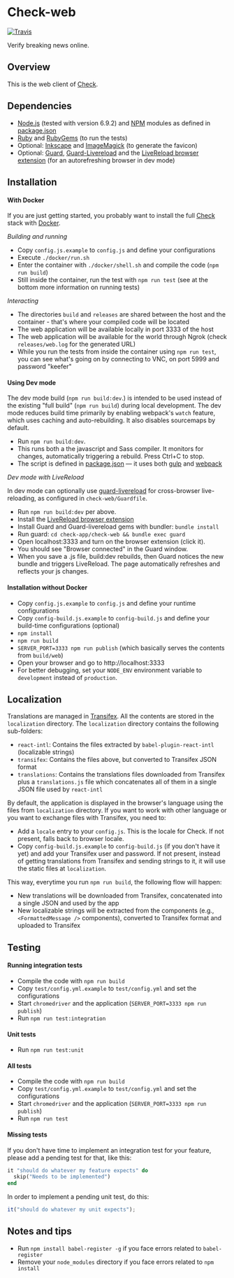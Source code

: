 # Check-web

[![Travis](https://travis-ci.org/meedan/check-web.svg?branch=develop)](https://travis-ci.org/meedan/check-web/)

Verify breaking news online.

## Overview

This is the web client of [Check](https://github.com/meedan/check).

## Dependencies

* [Node.js](https://nodejs.org/en/ "Node.js") (tested with version 6.9.2) and [NPM](https://www.npmjs.com/ "npm") modules as defined in [package.json]()
* [Ruby](https://www.ruby-lang.org/en/downloads/ "Download Ruby") and [RubyGems](https://rubygems.org/ "RubyGems.org | your community gem host") (to run the tests)
* Optional: [Inkscape](https://inkscape.org/en/ "Draw Freely | Inkscape") and [ImageMagick](https://www.imagemagick.org/script/index.php "Convert, Edit, Or Compose Bitmap Images @ ImageMagick") (to generate the favicon)
* Optional: [Guard](https://github.com/guard/guard "GitHub - guard/guard: Guard is a command line tool to easily handle events on file system modifications."), [Guard-Livereload](https://github.com/guard/guard-livereload "GitHub - guard/guard-livereload: Guard::LiveReload automatically reload your browser when files are modified.") and the [LiveReload browser extension](http://livereload.com/extensions/) (for an autorefreshing browser in dev mode)

## Installation

#### With Docker

If you are just getting started, you probably want to install the full [Check](https://github.com/meedan/check) stack with [Docker](https://www.docker.com/ "Docker - Build, Ship, and Run Any App, Anywhere").

*Building and running*

* Copy `config.js.example` to `config.js` and define your configurations
* Execute `./docker/run.sh`
* Enter the container with `./docker/shell.sh` and compile the code (`npm run build`)
* Still inside the container, run the test with `npm run test` (see at the bottom more information on running tests)

*Interacting*

* The directories `build` and `releases` are shared between the host and the container - that's where your compiled code will be located
* The web application will be available locally in port 3333 of the host
* The web application will be available for the world through Ngrok (check `releases/web.log` for the generated URL)
* While you run the tests from inside the container using `npm run test`, you can see what's going on by connecting to VNC, on port 5999 and password "keefer"

#### Using Dev mode

The dev mode build (`npm run build:dev`.) is intended to be used instead of the existing "full build" (`npm run build`) during local development. The dev mode reduces build time primarily by enabling webpack's `watch` feature, which uses caching and auto-rebuilding. It also disables sourcemaps by default.

* Run `npm run build:dev`.
* This runs both a the javascript and Sass compiler. It monitors for changes, automatically triggering a rebuild. Press Ctrl+C to stop.
* The script is defined in [package.json]() — it uses both [gulp](http://gulpjs.com/ "gulp.js") and [webpack](https://webpack.github.io/ "webpack module bundler")

*Dev mode with LiveReload*

In dev mode can optionally use [guard-livereload](https://github.com/guard/guard-livereload) for cross-browser live-reloading, as configured in `check-web/Guardfile`.

* Run `npm run build:dev` per above.
* Install the [LiveReload browser extension](http://livereload.com/extensions/)
* Install Guard and Guard-livereload gems with bundler: `bundle install`
* Run guard: `cd check-app/check-web && bundle exec guard`
* Open localhost:3333 and turn on the browser extension (click it).
* You should see "Browser connected" in the Guard window.
* When you save a .js file, build:dev rebuilds, then Guard notices the new bundle and triggers LiveReload. The page automatically refreshes and reflects your js changes.

#### Installation without Docker

* Copy `config.js.example` to `config.js` and define your runtime configurations
* Copy `config-build.js.example` to `config-build.js` and define your build-time configurations (optional)
* `npm install`
* `npm run build`
* `SERVER_PORT=3333 npm run publish` (which basically serves the contents from `build/web`)
* Open your browser and go to http://localhost:3333
* For better debugging, set your `NODE_ENV` environment variable to `development` instead of `production`.

## Localization

Translations are managed in [Transifex](https://www.transifex.com/meedan/check-2/). All the contents are stored in the `localization` directory. The `localization` directory contains the following sub-folders:

* `react-intl`: Contains the files extracted by `babel-plugin-react-intl` (localizable strings)
* `transifex`: Contains the files above, but converted to Transifex JSON format
* `translations`: Contains the translations files downloaded from Transifex plus a `translations.js` file which concatenates all of them in a single JSON file used by `react-intl`

By default, the application is displayed in the browser's language using the files from `localization` directory. If you want to work with other language or you want to exchange files with Transifex, you need to:

* Add a `locale` entry to your `config.js`. This is the locale for Check. If not present, falls back to browser locale.
* Copy `config-build.js.example` to `config-build.js` (if you don't have it yet) and add your Transifex user and password. If not present, instead of getting translations from Transifex and sending strings to it, it will use the static files at `localization`.

This way, everytime you run `npm run build`, the following flow will happen:

* New translations will be downloaded from Transifex, concatenated into a single JSON and used by the app
* New localizable strings will be extracted from the components (e.g., `<FormattedMessage />` components), converted to Transifex format and uploaded to Transifex

## Testing

#### Running integration tests

* Compile the code with `npm run build`
* Copy `test/config.yml.example` to `test/config.yml` and set the configurations
* Start `chromedriver` and the application (`SERVER_PORT=3333 npm run publish`)
* Run `npm run test:integration`

#### Unit tests

* Run `npm run test:unit`

#### All tests

* Compile the code with `npm run build`
* Copy `test/config.yml.example` to `test/config.yml` and set the configurations
* Start `chromedriver` and the application (`SERVER_PORT=3333 npm run publish`)
* Run `npm run test`

#### Missing tests

If you don't have time to implement an integration test for your feature, please add a pending test for that, like this:

```ruby
it "should do whatever my feature expects" do
  skip("Needs to be implemented")
end
```

In order to implement a pending unit test, do this:

```javascript
it("should do whatever my unit expects");
```

## Notes and tips

* Run `npm install babel-register -g` if you face errors related to `babel-register`
* Remove your `node_modules` directory if you face errors related to `npm install`

